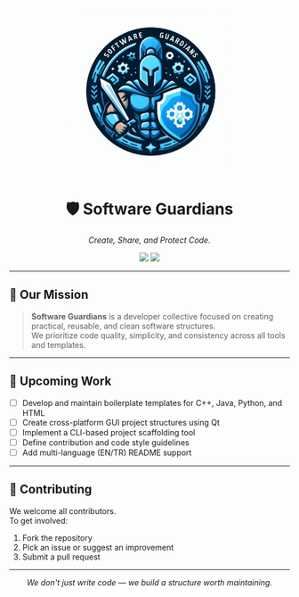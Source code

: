 <p align="center">
  <img src="../software-guardians-banner.jpg" alt="Software Guardians Banner" width="300"/>
</p>

<h1 align="center">🛡️ Software Guardians</h1>
<p align="center"><em>Create, Share, and Protect Code.</em></p>

<p align="center">
  <img src="https://img.shields.io/github/last-commit/Software-Guardians/.github?color=purple&label=Last%20Update&style=for-the-badge"/>
  <img src="https://img.shields.io/github/commit-activity/m/Software-Guardians/.github?color=green&label=Activity&style=for-the-badge"/>
</p>

---

## 🎯 Our Mission

> **Software Guardians** is a developer collective focused on creating practical, reusable, and clean software structures.  
> We prioritize code quality, simplicity, and consistency across all tools and templates.

---

## 🔧 Upcoming Work

- [ ] Develop and maintain boilerplate templates for C++, Java, Python, and HTML
- [ ] Create cross-platform GUI project structures using Qt
- [ ] Implement a CLI-based project scaffolding tool
- [ ] Define contribution and code style guidelines
- [ ] Add multi-language (EN/TR) README support

---

## 🤝 Contributing

We welcome all contributors.  
To get involved:

1. Fork the repository
2. Pick an issue or suggest an improvement
3. Submit a pull request

---


<p align="center"><em>We don't just write code — we build a structure worth maintaining.</em></p>
